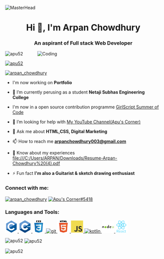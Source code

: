 ![MasterHead](https://img.etimg.com/thumb/msid-84146056,width-1200,height-900,imgsize-638053,resizemode-8/20210706_developer-economy_01.jpg)

<h1 align="center">Hi 👋, I'm Arpan Chowdhury</h1>
<h3 align="center">An aspirant of Full stack Web Developer</h3>
<img align="right" alt="Coding" width="400" src="https://miro.medium.com/v2/resize:fit:1272/1*ZSVmWGcc1weENb0ShawWxw.gif">

<p align="left"> <img src="https://komarev.com/ghpvc/?username=apu52&label=Profile%20views&color=0e75b6&style=flat" alt="apu52" /> </p>

<p align="left"> <a href="https://github.com/ryo-ma/github-profile-trophy"><img src="https://github-profile-trophy.vercel.app/?username=apu52" alt="apu52" /></a> </p>

<p align="left"> <a href="https://twitter.com/arpan_chowdhury" target="blank"><img src="https://img.shields.io/twitter/follow/arpan_chowdhury?logo=twitter&style=for-the-badge" alt="arpan_chowdhury" /></a> </p>

- I'm now working on **Portfolio**

- 🌱 I’m currently perusing as a student **Netaji Subhas Engineering College**

- I'm now in a open source contribution programme [GirlScript Summer of Code](https://gssoc.girlscript.tech/)

- 🤝 I’m looking for help with [My YouTube Channel(Apu's Corner)](https://www.youtube.com/channel/UCfizmZAK3iaw6jt6-BTWrUw)

- 💬 Ask me about **HTML,CSS, Digital Marketing**

- 📫 How to reach me **arpanchowdhury003@gmail.com**

- 📄 Know about my experiences [file:///C:/Users/ARPAN/Downloads/Resume-Arpan-Chowdhury%20(4).pdf](file:///C:/Users/ARPAN/Downloads/Resume-Arpan-Chowdhury%20(4).pdf)

- ⚡ Fun fact **I'm also a Guitarist & sketch drawing enthusiast**

<h3 align="left">Connect with me:</h3>
<p align="left">
<a href="https://twitter.com/arpan_chowdhury" target="blank"><img align="center" src="https://raw.githubusercontent.com/rahuldkjain/github-profile-readme-generator/master/src/images/icons/Social/twitter.svg" alt="arpan_chowdhury" height="30" width="40" /></a>
<a href="https://discord.gg/Apu's Corner#5418" target="blank"><img align="center" src="https://raw.githubusercontent.com/rahuldkjain/github-profile-readme-generator/master/src/images/icons/Social/discord.svg" alt="Apu's Corner#5418" height="30" width="40" /></a>
</p>

<h3 align="left">Languages and Tools:</h3>
<p align="left"> <a href="https://www.cprogramming.com/" target="_blank" rel="noreferrer"> <img src="https://raw.githubusercontent.com/devicons/devicon/master/icons/c/c-original.svg" alt="c" width="40" height="40"/> </a> <a href="https://www.w3schools.com/cpp/" target="_blank" rel="noreferrer"> <img src="https://raw.githubusercontent.com/devicons/devicon/master/icons/cplusplus/cplusplus-original.svg" alt="cplusplus" width="40" height="40"/> </a> <a href="https://www.w3schools.com/css/" target="_blank" rel="noreferrer"> <img src="https://raw.githubusercontent.com/devicons/devicon/master/icons/css3/css3-original-wordmark.svg" alt="css3" width="40" height="40"/> </a> <a href="https://git-scm.com/" target="_blank" rel="noreferrer"> <img src="https://www.vectorlogo.zone/logos/git-scm/git-scm-icon.svg" alt="git" width="40" height="40"/> </a> <a href="https://www.w3.org/html/" target="_blank" rel="noreferrer"> <img src="https://raw.githubusercontent.com/devicons/devicon/master/icons/html5/html5-original-wordmark.svg" alt="html5" width="40" height="40"/> </a> <a href="https://developer.mozilla.org/en-US/docs/Web/JavaScript" target="_blank" rel="noreferrer"> <img src="https://raw.githubusercontent.com/devicons/devicon/master/icons/javascript/javascript-original.svg" alt="javascript" width="40" height="40"/> </a> <a href="https://kotlinlang.org" target="_blank" rel="noreferrer"> <img src="https://www.vectorlogo.zone/logos/kotlinlang/kotlinlang-icon.svg" alt="kotlin" width="40" height="40"/> </a> <a href="https://nodejs.org" target="_blank" rel="noreferrer"> <img src="https://raw.githubusercontent.com/devicons/devicon/master/icons/nodejs/nodejs-original-wordmark.svg" alt="nodejs" width="40" height="40"/> </a> <a href="https://reactjs.org/" target="_blank" rel="noreferrer"> <img src="https://raw.githubusercontent.com/devicons/devicon/master/icons/react/react-original-wordmark.svg" alt="react" width="40" height="40"/> </a> </p>

<p><img align="left" src="https://github-readme-stats.vercel.app/api/top-langs?username=apu52&show_icons=true&locale=en&layout=compact" alt="apu52" /></p>

<p>&nbsp;<img align="center" src="https://github-readme-stats.vercel.app/api?username=apu52&show_icons=true&locale=en" alt="apu52" /></p>

<p><img align="center" src="https://github-readme-streak-stats.herokuapp.com/?user=apu52&" alt="apu52" /></p>
